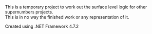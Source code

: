 This is a temporary project to work out the surface level logic for other supernumbers projects.  
This is in no way the finished work or any representation of it.  
  
Created using .NET Framework 4.7.2
